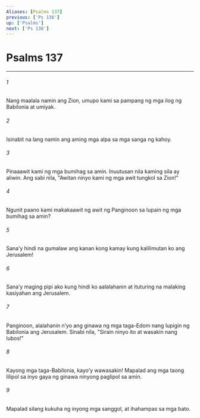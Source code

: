 ```yaml
---
Aliases: [Psalms 137]
previous: ['Ps 136']
up: ['Psalms']
next: ['Ps 138']
---
```

# Psalms 137

***


###### 1 


Nang maalala namin ang Zion, umupo kami sa pampang ng mga ilog ng Babilonia at umiyak. 


###### 2 


Isinabit na lang namin ang aming mga alpa sa mga sanga ng kahoy. 


###### 3 


Pinaaawit kami ng mga bumihag sa amin. Inuutusan nila kaming sila ay aliwin. Ang sabi nila, "Awitan ninyo kami ng mga awit tungkol sa Zion!" 


###### 4 


Ngunit paano kami makakaawit ng awit ng Panginoon sa lupain ng mga bumihag sa amin? 


###### 5 


Sanaʼy hindi na gumalaw ang kanan kong kamay kung kalilimutan ko ang Jerusalem! 


###### 6 


Sanaʼy maging pipi ako kung hindi ko aalalahanin at ituturing na malaking kasiyahan ang Jerusalem. 


###### 7 


Panginoon, alalahanin nʼyo ang ginawa ng mga taga-Edom nang lupigin ng Babilonia ang Jerusalem. Sinabi nila, "Sirain ninyo ito at wasakin nang lubos!" 


###### 8 


Kayong mga taga-Babilonia, kayoʼy wawasakin! Mapalad ang mga taong lilipol sa inyo gaya ng ginawa ninyong paglipol sa amin. 


###### 9 


Mapalad silang kukuha ng inyong mga sanggol, at ihahampas sa mga bato.
